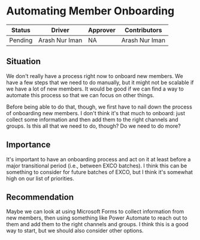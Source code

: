# Automating Member Onboarding

| Status  | Driver         | Approver | Contributors   |
| ------- | -------------- | -------- | -------------- |
| Pending | Arash Nur Iman | NA       | Arash Nur Iman |

## Situation

We don't really have a process right now to onboard new members. We have a few steps that we need to do manually, but it might not be scalable if we have a lot of new members. It would be good if we can find a way to automate this process so that we can focus on other things.

Before being able to do that, though, we first have to nail down the process of onboarding new members. I don't think it's that much to onboard: just collect some information and then add them to the right channels and groups. Is this all that we need to do, though? Do we need to do more?

## Importance

It's important to have an onboarding process and act on it at least before a major transitional period (i.e., between EXCO batches). I think this can be something to consider for future batches of EXCO, but I think it's somewhat high on our list of priorities.

## Recommendation

Maybe we can look at using Microsoft Forms to collect information from new members, then using something like Power Automate to reach out to them and add them to the right channels and groups. I think this is a good way to start, but we should also consider other options.
